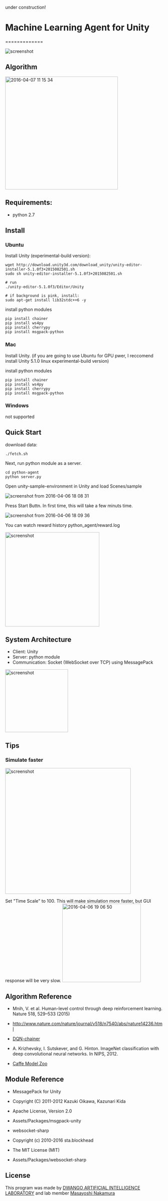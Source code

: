 under construction!
# Machine Learning Agent for Unity
=============

![screenshot](https://cloud.githubusercontent.com/assets/1708549/14311902/c6ce61ec-fc24-11e5-8018-5e3aaf98b6d3.png)

## Algorithm
<img width="359" alt="2016-04-07 11 15 34" src="https://cloud.githubusercontent.com/assets/1708549/14338417/1d18b66e-fcb2-11e5-8fd2-a86b092edfb2.png">

## Requirements:
- python 2.7

## Install
### Ubuntu 
Install Unity (experimental-build version):

```
wget http://download.unity3d.com/download_unity/unity-editor-installer-5.1.0f3+2015082501.sh
sudo sh unity-editor-installer-5.1.0f3+2015082501.sh

# run
./unity-editor-5.1.0f3/Editor/Unity

# if background is pink, install:
sudo apt-get install lib32stdc++6 -y
```

install python modules
```
pip install chainer
pip install ws4py
pip install cherrypy
pip install msgpack-python
```

### Mac
Install Unity. (if you are going to use Ubuntu for GPU pwer, I reccomend install Unity 5.1.0 linux experimental-build version)

install python modules
```
pip install chainer
pip install ws4py
pip install cherrypy
pip install msgpack-python
```

### Windows

not supported

## Quick Start
download data:

```
./fetch.sh
```

Next, run python module as a server.

```
cd python-agent
python server.py
```

Open unity-sample-environment in Unity and load Scenes/sample

![screenshot from 2016-04-06 18 08 31](https://cloud.githubusercontent.com/assets/1708549/14311462/990e607e-fc22-11e5-84cf-26c049482afc.png)

Press Start Buttn. In first time, this will take a few minuts time.

![screenshot from 2016-04-06 18 09 36](https://cloud.githubusercontent.com/assets/1708549/14311518/c309f8f2-fc22-11e5-937c-abd0d227d307.png)

You can watch reward history python_agent/reward.log

<img width="300" alt="screenshot" src="https://cloud.githubusercontent.com/assets/1708549/14312192/20292fdc-fc26-11e5-9b18-39c3c5ea113f.png">


## System Architecture


- Client: Unity
- Server: python module
- Communication: Socket (WebSocket over TCP) using MessagePack

<img width="200" alt="screenshot" src="https://cloud.githubusercontent.com/assets/1708549/14312101/b06f0310-fc25-11e5-9366-f41bfa414d90.png">

## Tips
### Simulate faster

<img width="400" alt="screenshot" src="https://cloud.githubusercontent.com/assets/1708549/14313279/9aa6b66c-fc2b-11e5-915e-796348fbcdec.png">

Set "Time Scale" to 100. This will make simulation more faster, but GUI response will be very slow.
<img width="250" alt="2016-04-06 19 06 50" src="https://cloud.githubusercontent.com/assets/1708549/14313288/aa9aab28-fc2b-11e5-8965-b69b0ecef151.png">
>


## Algorithm Reference 
+ Mnih, V. et al. Human-level control through deep reinforcement learning. Nature 518, 529–533 (2015)
 + http://www.nature.com/nature/journal/v518/n7540/abs/nature14236.html
 + [DQN-chainer](https://github.com/ugo-nama-kun/DQN-chainer)
 
+ A. Krizhevsky, I. Sutskever, and G. Hinton. ImageNet classification with deep convolutional neural networks. In NIPS, 2012.
 + [Caffe Model Zoo](https://github.com/BVLC/caffe/wiki/Model-Zoo)

## Module Reference

+ MessagePack for Unity 
 + Copyright (C) 2011-2012 Kazuki Oikawa, Kazunari Kida
 + Apache License, Version 2.0
 + Assets/Packages/msgpack-unity 

+ websocket-sharp
 + Copyright (c) 2010-2016 sta.blockhead
 + The MIT License (MIT)
 + Assets/Packages/websocket-sharp


## License
This program was made by [DWANGO ARTIFICIAL INTELLIGENCE LABORATORY](http://ailab.dwango.co.jp/en/) and lab member [Masayoshi Nakamura](http://masayosshi.com/)
